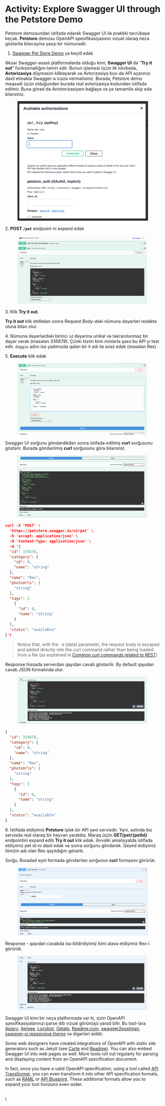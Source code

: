 # Activity: Explore Swagger UI through the Petstore Demo

Petstore demosundan istifadə edərək Swagger UI ilə praktiki təcrübəyə keçək. **Petstore** demosu OpenAPI spesifikasiyasının vizual olaraq necə göstərilə biləcəyinə yaxşı bir nümunədir.

1. [Swagger Pet Store Demo](https://petstore.swagger.io/) ya keçid edək

Əksər Swagger-əsaslı platformalarda olduğu kimi, **Swagger UI** də “**Try it out**” funksionallığını təmin edir. Bunun işləməsi üçün ilk növbədə, **Avtorizasiya** düyməsini klikləyərək və Avtorizasiya box-da API açarınızı daxil etməklə Swagger-ə icazə verməlisiniz. Burada, Petstore demo məqsədi üçün olduğundan burada real avtorizasiya kodundan istifadə edilmir. Buna görəd də Avtotorizasiyanı bağlaya və ya tamamilə skip edə bilərsiniz.

<figure><img src=".gitbook/assets/image (6) (1).png" alt=""><figcaption></figcaption></figure>

2\. **POST `/pet`** endpoint-ni expand edək

<figure><img src=".gitbook/assets/image (7) (1).png" alt=""><figcaption></figcaption></figure>

3\. Klik **Try it out**.

**Try it out** klik etdikdən sonra Request Body-dəki nümunə dəyərləri redaktə oluna bilən olur.

4\. Nümunə dəyərlərdəki birinci `id` dəyərinə unikal və təkrarolunmaz bir dəyər verək (məsələn 335678). Çünki bizim kimi minlərlə şəxs bu API yı test edir. `doggie` adını isə yadımızda qalan bir it adı ilə əvəz edək (məsələn Rex)

5\. **Execute** klik edək

<figure><img src=".gitbook/assets/image (12) (1).png" alt=""><figcaption></figcaption></figure>

Swagger UI sorğunu göndərdikdən sonra istifadə edilmiş **curl** sorğusunu göstərir. Burada göndərilmiş **curl** sorğusunu görə bilərsiniz

<figure><img src=".gitbook/assets/image (3) (1).png" alt=""><figcaption></figcaption></figure>

```json
curl -X 'POST' \
  'https://petstore.swagger.io/v2/pet' \
  -H 'accept: application/json' \
  -H 'Content-Type: application/json' \
  -d '{
  "id": 335678,
  "category": {
    "id": 0,
    "name": "string"
  },
  "name": "Rex",
  "photoUrls": [
    "string"
  ],
  "tags": [
    {
      "id": 0,
      "name": "string"
    }
  ],
  "status": "available"
}'r
```

> Notice that, with the `-d` (data) parameter, the request body is escaped and added directly into the curl command rather than being loaded from a file (as explained in [Common curl commands related to REST](https://idratherbewriting.com/learnapidoc/docapis\_understand\_curl.html#common)).

Response hissədə serverdən qayıdan cavab göstərilir. By default qayıdan cavab JSON formatında olur.

<figure><img src=".gitbook/assets/image (2) (1) (1).png" alt=""><figcaption></figcaption></figure>

```json
{
  "id": 335678,
  "category": {
    "id": 0,
    "name": "string"
  },
  "name": "Rex",
  "photoUrls": [
    "string"
  ],
  "tags": [
    {
      "id": 0,
      "name": "string"
    }
  ],
  "status": "available"
}
```

6\. İstifadə etdiyimiz **Petstore** işlək bir API yəni servisdir. Yəni, əslində biz servisdə real olaraq bir heyvan yaratdıq. Maraq üçün **GET/pet/{petId}** endpointini expand edib **Try it out** klik edək. Əvvəlki əməliyyatda istifadə etdiyimiz pet id-ni daxil edək və sonra sorğunu göndərək. Qeyed etdiyimiz itimizin adı olan Rex qayıtdığını görərik.

Sorğu. Buradad eyni formada göndərilən sorğunun **curl** formasını görürük.

<figure><img src=".gitbook/assets/image (5) (1).png" alt=""><figcaption></figcaption></figure>

Response - qayıdan cavabda isə bildirdiyimiz kimi əlavə etdiyimiz Rex-i görürük.

<figure><img src=".gitbook/assets/image (4) (1).png" alt=""><figcaption></figcaption></figure>

Swagger UI kimi bir neçə platformada var ki, sizin OpenAPI spesifikasiyalarınızı parse dib vizual görünüşü yarad bilir. Bu tool-lara [Apiary](https://apiary.io/), [Apigee](https://apigee.com/about/), [Lucybot](https://lucybot.com/), [Gelato](https://gelato.io/), [Readme.com](http://readme.com/), [swagger2postman](https://github.com/josephpconley/swagger2postman), [swagger-ui responsive theme](https://github.com/jensoleg/swagger-ui) və digərləri aiddir.

Some web designers have created integrations of OpenAPI with static site generators such as Jekyll (see [Carte](https://github.com/Wiredcraft/carte) and [Readme](https://readme.com/)). You can also embed Swagger UI into web pages as well. More tools roll out regularly for parsing and displaying content from an OpenAPI specification document.

In fact, once you have a valid OpenAPI specification, using a tool called [API Transformer](https://apitransformer.com/), you can even transform it into other API specification formats, such as [RAML](http://raml.org/) or [API Blueprint](https://apiblueprint.org/). These additional formats allow you to expand your tool horizons even wider.

\
\
